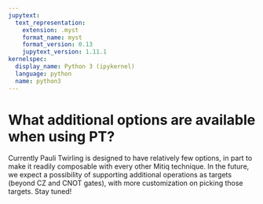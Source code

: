 ```yaml
---
jupytext:
  text_representation:
    extension: .myst
    format_name: myst
    format_version: 0.13
    jupytext_version: 1.11.1
kernelspec:
  display_name: Python 3 (ipykernel)
  language: python
  name: python3
---
```


# What additional options are available when using PT?

Currently Pauli Twirling is designed to have relatively few options, in part to make it readily composable with every other Mitiq technique. In the future, we expect a possibility of supporting additional operations as targets (beyond CZ and CNOT gates), with more customization on picking those targets. Stay tuned!